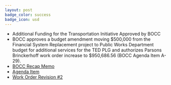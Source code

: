 ```yaml
---
layout: post
badge_color: success
badge_icon: usd
---
```


* Additional Funding for the Transportation Initiative Approved by BOCC 
* BOCC approves a budget amendment moving $500,000 from the Financial System Replacement project to Public Works Department budget for additional services for the TED PLG and authorizes Parsons Brinckerhoff work order increase to $950,686.56 (BOCC Agenda Item A-29).
* [BOCC Recap Memo](http://agenda.hillsboroughcounty.org/cache/00003/559/01-22%20Recap%20Memo.pdf )
* [Agenda Item](http://agenda.hillsboroughcounty.org/cache/00003/558/A-29.PDF)
* [Work Order Revision #2](http://www.hillsboroughcounty.org/DocumentCenter/View/16764 )
